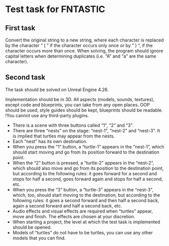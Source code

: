 # Test task for FNTASTIC

## First task

Convert the original string to a new string, where each character is replaced by the character
“ ( ” if the character occurs only once or by “ ) “, if the character occurs more than once.
When solving, the program should ignore capital letters
when determining duplicates (i.e. “A” and “a” are the same character). 


## Second task

The task should be solved on Unreal Engine 4.26.

Implementation should be in 3D. All aspects (models, sounds, textures), except code and blueprints, you can take from any open places.
OOP should be used, style guides should be kept, blueprints should be readable. 
!You cannot use any third-party plugins.

* There is a scene with three buttons called “1", “2” and “3".
* There are three “nests” on the stage: “nest-1", “nest-2" and “nest-3". It is implied that turtles may appear from the nests.
* Each “nest” has its own destination.
* When you press the “1” button, a “turtle-1” appears in the “nest-1”, which should start moving and go from its position forward to the destination point.
* When the “2” button is pressed, a “turtle-2” appears in the “nest-2”, which should also move and go from its position to the destination point, but according to the following rules: it goes forward for a second and stops for half a second, goes forward again and stops for half a second, etc.
* When you press the “3” button, a “turtle-3” appears in the “nest-3”, which, too, should start moving to the destination, but according to the following rules: it goes a second forward and then half a second back, again a second forward and half a second back, etc.
* Audio effects and visual effects are required when “turtles” appear, move and finish. The effects are chosen at your discretion.
* When starting a project, the level at which the test task is implemented should be opened.
* Models of “turtles” do not have to be turtles, you can use any other models that you can find.
